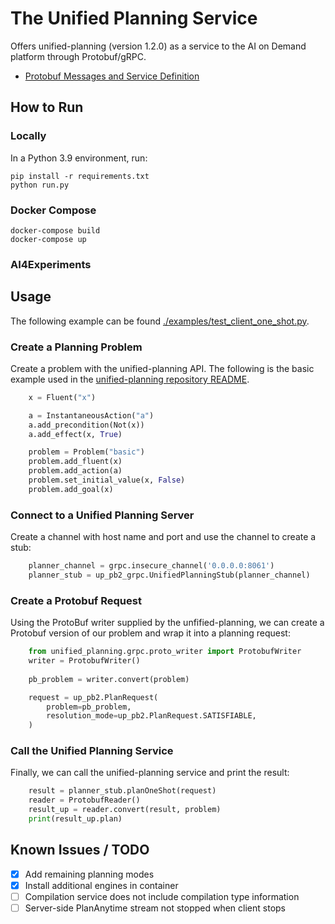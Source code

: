 # The Unified Planning Service

Offers unified-planning (version 1.2.0) as a service to the AI on Demand
platform through Protobuf/gRPC.

- [Protobuf Messages and Service Definition](https://github.com/aiplan4eu/unified-planning/blob/master/unified_planning/grpc/unified_planning.proto)

## How to Run

### Locally

In a Python 3.9 environment, run:
    
    pip install -r requirements.txt
    python run.py

### Docker Compose

    docker-compose build
    docker-compose up

### AI4Experiments

## Usage

The following example can be found [./examples/test_client_one_shot.py](here).

### Create a Planning Problem 

Create a problem with the unified-planning API. The following is the basic
example used in the [unified-planning repository
README](https://github.com/aiplan4eu/unified-planning).

```python
    x = Fluent("x")

    a = InstantaneousAction("a")
    a.add_precondition(Not(x))
    a.add_effect(x, True)

    problem = Problem("basic")
    problem.add_fluent(x)
    problem.add_action(a)
    problem.set_initial_value(x, False)
    problem.add_goal(x)
```

### Connect to a Unified Planning Server

Create a channel with host name and port and use the channel to create a stub:

```python
    planner_channel = grpc.insecure_channel('0.0.0.0:8061')
    planner_stub = up_pb2_grpc.UnifiedPlanningStub(planner_channel)
```

### Create a Protobuf Request

Using the ProtoBuf writer supplied by the unfified-planning, we can create a Protobuf
version of our problem and wrap it into a planning request:

```python
    from unified_planning.grpc.proto_writer import ProtobufWriter
    writer = ProtobufWriter()
    
    pb_problem = writer.convert(problem)

    request = up_pb2.PlanRequest(
        problem=pb_problem,
        resolution_mode=up_pb2.PlanRequest.SATISFIABLE,
    )
```

### Call the Unified Planning Service

Finally, we can call the unified-planning service and print the result:

```python
    result = planner_stub.planOneShot(request)
    reader = ProtobufReader()
    result_up = reader.convert(result, problem)
    print(result_up.plan)
```

## Known Issues / TODO

- [X] Add remaining planning modes
- [X] Install additional engines in container
- [ ] Compilation service does not include compilation type information
- [ ] Server-side PlanAnytime stream not stopped when client stops
